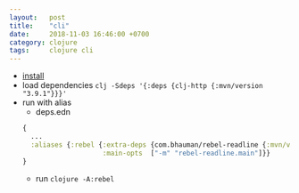 ```yaml
---
layout:   post
title:    "cli"
date:     2018-11-03 16:46:00 +0700
category: clojure
tags:     clojure cli
---
```


- [install](https://clojure.org/guides/getting_started#_clojure_installer_and_cli_tools)
- load dependencies `clj -Sdeps '{:deps {clj-http {:mvn/version "3.9.1"}}}'`
- run with alias
  + deps.edn
  ```clj
  {
    ...
    :aliases {:rebel {:extra-deps {com.bhauman/rebel-readline {:mvn/version "0.1.4"}}
                      :main-opts  ["-m" "rebel-readline.main"]}}
  }
  ```
  + run `clojure -A:rebel`
